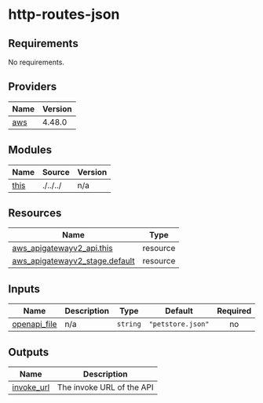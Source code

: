 # http-routes-json

<!-- BEGINNING OF PRE-COMMIT-TERRAFORM DOCS HOOK -->
## Requirements

No requirements.

## Providers

| Name | Version |
|------|---------|
| <a name="provider_aws"></a> [aws](#provider\_aws) | 4.48.0 |

## Modules

| Name | Source | Version |
|------|--------|---------|
| <a name="module_this"></a> [this](#module\_this) | ./../../ | n/a |

## Resources

| Name | Type |
|------|------|
| [aws_apigatewayv2_api.this](https://registry.terraform.io/providers/hashicorp/aws/latest/docs/resources/apigatewayv2_api) | resource |
| [aws_apigatewayv2_stage.default](https://registry.terraform.io/providers/hashicorp/aws/latest/docs/resources/apigatewayv2_stage) | resource |

## Inputs

| Name | Description | Type | Default | Required |
|------|-------------|------|---------|:--------:|
| <a name="input_openapi_file"></a> [openapi\_file](#input\_openapi\_file) | n/a | `string` | `"petstore.json"` | no |

## Outputs

| Name | Description |
|------|-------------|
| <a name="output_invoke_url"></a> [invoke\_url](#output\_invoke\_url) | The invoke URL of the API |
<!-- END OF PRE-COMMIT-TERRAFORM DOCS HOOK -->
